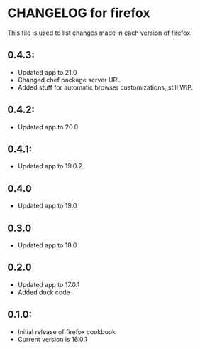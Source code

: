# CHANGELOG for firefox

This file is used to list changes made in each version of firefox.

## 0.4.3:

* Updated app to 21.0
* Changed chef package server URL
* Added stuff for automatic browser customizations, still WIP.

## 0.4.2:

* Updated app to 20.0

## 0.4.1:

* Updated app to 19.0.2

## 0.4.0

* Updated app to 19.0

## 0.3.0

* Updated app to 18.0

## 0.2.0

* Updated app to 17.0.1
* Added dock code

## 0.1.0:

* Initial release of firefox cookbook
* Current version is 16.0.1
